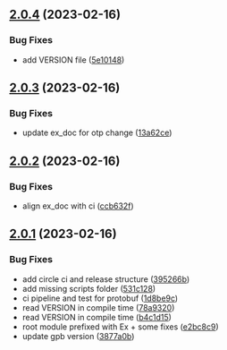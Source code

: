 ## [2.0.4](https://github.com/coingaming/exprotobuf2/compare/v2.0.3...v2.0.4) (2023-02-16)


### Bug Fixes

* add VERSION file ([5e10148](https://github.com/coingaming/exprotobuf2/commit/5e101485e7cbb3754a567975076d8b5bcd19c5fb))

## [2.0.3](https://github.com/coingaming/exprotobuf2/compare/v2.0.2...v2.0.3) (2023-02-16)


### Bug Fixes

* update ex_doc for otp change ([13a62ce](https://github.com/coingaming/exprotobuf2/commit/13a62ce76e733bdfc5d0ac7f74b6c8f1b812c591))

## [2.0.2](https://github.com/coingaming/exprotobuf2/compare/v2.0.1...v2.0.2) (2023-02-16)


### Bug Fixes

* align ex_doc with ci ([ccb632f](https://github.com/coingaming/exprotobuf2/commit/ccb632faba0206ffbc137d7f14b6a3b28dd14726))

## [2.0.1](https://github.com/coingaming/exprotobuf2/compare/v2.0.0...v2.0.1) (2023-02-16)


### Bug Fixes

* add circle ci and release structure ([395266b](https://github.com/coingaming/exprotobuf2/commit/395266b318a166f47fe92ca032ab5815ae8913f0))
* add missing scripts folder ([531c128](https://github.com/coingaming/exprotobuf2/commit/531c128b26a7bccb951daf81f5a236efa6312de9))
* ci pipeline and test for protobuf ([1d8be9c](https://github.com/coingaming/exprotobuf2/commit/1d8be9c4caa09177ef9a52cc3a73886418b746d4))
* read VERSION in compile time ([78a9320](https://github.com/coingaming/exprotobuf2/commit/78a93206e94b374d5c564ec00ae692e8ec987888))
* read VERSION in compile time ([b4c1d15](https://github.com/coingaming/exprotobuf2/commit/b4c1d1553173474026433dbcd5c77fe1ccc8150d))
* root module prefixed with Ex + some fixes ([e2bc8c9](https://github.com/coingaming/exprotobuf2/commit/e2bc8c9c2501655f840f405105628c302fc27f71))
* update gpb version ([3877a0b](https://github.com/coingaming/exprotobuf2/commit/3877a0ba565a586b62863af2b177443f6610c110))
